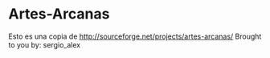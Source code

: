 Artes-Arcanas
=============

Esto es una copia de http://sourceforge.net/projects/artes-arcanas/ Brought to you by: sergio_alex
